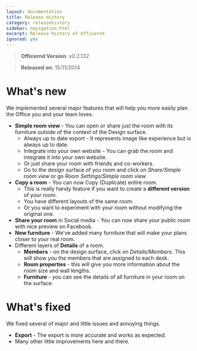 ```yaml
---
layout: documentation
title: Release History
category: releasehistory
sidebar: navigation.html
excerpt: Release History of Officernd
ignored: yes
---
```


> **Officernd Version**: v0.2.132

> **Released on**: 15/11/2014

# What's new
We implemented several major features that will help you more easily plan the Office you and your team loves.

* **Simple room view** - You can open or share just the room with its furniture outside of the context of the Design surface.
    * Always up to date export - It represents image like experience but is always up to date.
    * Integrate into your own website - You can grab the room and integrate it into your own website.
    * Or just share your room with friends and co-workers.
    * Go to the design surface of you room and click on *Share/Simple room view* or go *Room Settings/Simple room view*
* **Copy a room** - You can now Copy (Duplicate) entire room.
    * This is really handy feature if you want to create a **different version** of your room.
    * You have different layouts of the same room.
    * Or you want to experiment with your room without modifying the original one.
* **Share your room** in Social media - You can now share your public room with nice preview on Facebook.
* **New furniture** - We've added many furniture that will make your plans closer to your real room.
* Different layers of **Details** of a room.
    * **Members** - on the design surface, click on *Details/Members*. This will show you the members that are assigned to each desk.
    * **Room properties** - this will give you more information about the room size and wall lengths.
    * **Furniture** - you can see the details of all furniture in your room on the surface.

# What's fixed
We fixed several of major and little issues and annoying things.

* **Export** - The export is more accurate and works as expected.
* Many other little improvements here and there.



